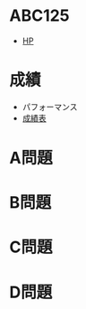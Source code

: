 # ABC125

- [HP](https://atcoder.jp/contests/abc125)

# 成績

- パフォーマンス
- [成績表](https://atcoder.jp/users/takamii228/history/share/abc125)

# A問題


# B問題


# C問題


# D問題

